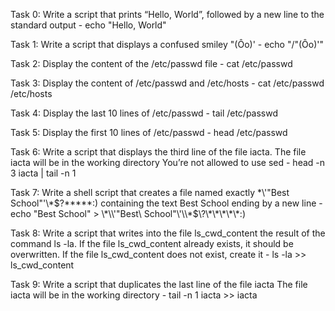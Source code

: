Task 0: Write a script that prints “Hello, World”, followed by a new line to the standard output - echo "Hello, World"

Task 1: Write a script that displays a confused smiley "(Ôo)' - echo "/"(Ôo)'"

Task 2: Display the content of the /etc/passwd file - cat /etc/passwd

Task 3: Display the content of /etc/passwd and /etc/hosts - cat /etc/passwd /etc/hosts

Task 4: Display the last 10 lines of /etc/passwd - tail /etc/passwd

Task 5: Display the first 10 lines of /etc/passwd - head /etc/passwd

Task 6: Write a script that displays the third line of the file iacta.
The file iacta will be in the working directory
You’re not allowed to use sed - head -n 3 iacta | tail -n 1

Task 7: Write a shell script that creates a file named exactly \*\\'"Best School"\'\\*$\?\*\*\*\*\*:) containing the text Best School ending by a new line - echo "Best School" > \\\*\\\\\'\"Best\ School\"\\\'\\\\\*\$\\\?\\\*\\\*\\\*\\\*\\\*\:\)

Task 8: Write a script that writes into the file ls_cwd_content the result of the command ls -la. If the file ls_cwd_content already exists, it should be overwritten. If the file ls_cwd_content does not exist, create it - ls -la >> ls_cwd_content

Task 9: Write a script that duplicates the last line of the file iacta
The file iacta will be in the working directory - tail -n 1 iacta >> iacta
